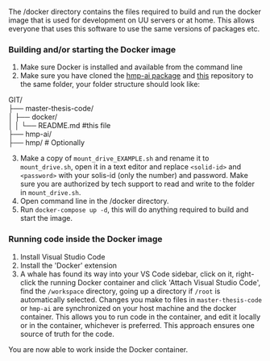 The /docker directory contains the files required to build and run the docker image that is used for development on UU servers or at home. This allows everyone that uses this software to use the same versions of packages etc.

### Building and/or starting the Docker image
1. Make sure Docker is installed and available from the command line
2. Make sure you have cloned the [hmp-ai package](https://github.com/rickdott/) and [this](https://github.com/rickdott/master-thesis-code) repository to the same folder, your folder structure should look like:

GIT/\
├── master-thesis-code/\
│ ├── docker/\
│ │ └── README.md #this file\
├── hmp-ai/\
├── hmp/ # Optionally

3. Make a copy of `mount_drive_EXAMPLE.sh` and rename it to `mount_drive.sh`, open it in a text editor and replace `<solid-id>` and `<password>` with your solis-id (only the number) and password. Make sure you are authorized by tech support to read and write to the folder in `mount_drive.sh`.
4. Open command line in the /docker directory.
5. Run `docker-compose up -d`, this will do anything required to build and start the image.

### Running code inside the Docker image
1. Install Visual Studio Code
2. Install the 'Docker' extension
3. A whale has found its way into your VS Code sidebar, click on it, right-click the running Docker container and click 'Attach Visual Studio Code', find the `/workspace` directory, going up a directory if `/root` is automatically selected. Changes you make to files in `master-thesis-code` or `hmp-ai` are synchronized on your host machine and the docker container. This allows you to run code in the container, and edit it locally or in the container, whichever is preferred. This approach ensures one source of truth for the code.

You are now able to work inside the Docker container.